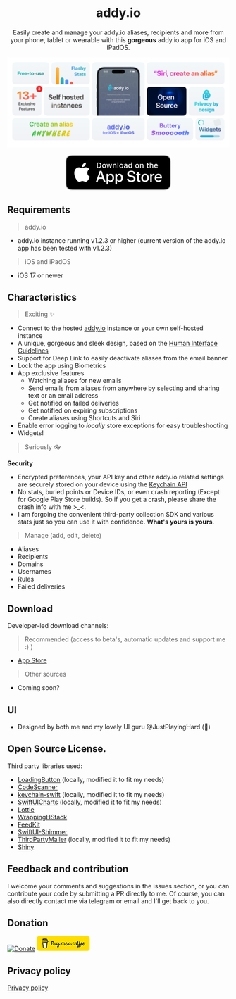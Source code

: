 
<h1 align="center">addy.io</h1>

<p align="center">
Easily create and manage your addy.io aliases, recipients and more from your phone, tablet or wearable with this <b>gorgeous</b> addy.io app for iOS and iPadOS.
<br><p align="center">
<img src="static/banner.png" alt="banner"/>
</p>

<p align="center">
<a href='https://apps.apple.com/app/addy-io/id6563138633'><img alt='Download on the APp Store' src='static/app-store.svg'  height="80"/></a>
</a>
</p>

## Requirements

> addy.io

- addy.io instance running v1.2.3 or higher (current version of the addy.io app has been tested with v1.2.3)

> iOS and iPadOS

- iOS 17 or newer

## Characteristics

> Exciting ✨

- Connect to the hosted [addy.io](https://addy.io/) instance or your own self-hosted instance
- A unique, gorgeous and sleek design, based on the [Human Interface Guidelines](https://developer.apple.com/design/human-interface-guidelines)
- Support for Deep Link to easily deactivate aliases from the email banner
- Lock the app using Biometrics
- App exclusive features
  - Watching aliases for new emails
  - Send emails from aliases from anywhere by selecting and sharing text or an email address
  - Get notified on failed deliveries
  - Get notified on expiring subscriptions
  - Create aliases using Shortcuts and Siri
- Enable error logging to *locally* store exceptions for easy troubleshooting
- Widgets!

> Seriously 👓

**Security**

- Encrypted preferences, your API key and other addy.io related settings are securely stored on your device using
  the [Keychain API](https://developer.apple.com/documentation/security/keychain_services/)
- No stats, buried points or Device IDs, or even crash reporting (Except for Google Play Store builds). So if you get a crash, please share the crash
  info with me >_<.
- I am forgoing the convenient third-party collection SDK and various stats just so you can use it with confidence.  **What's yours is yours**.

 > Manage (add, edit, delete)

- Aliases
- Recipients
- Domains
- Usernames
- Rules
- Failed deliveries

## Download

Developer-led download channels:

> Recommended (access to beta's, automatic updates and support me :) )

- [App Store](https://apps.apple.com/app/addy-io/id6563138633)

> Other sources

- Coming soon?

## UI

- Designed by both me and my lovely UI guru @JustPlayingHard (💙)

## Open Source License.

Third party libraries used:

- [LoadingButton](https://github.com/changemin/LoadingButton) (locally, modified it to fit my needs)
- [CodeScanner](https://github.com/twostraws/CodeScanner)
- [keychain-swift](https://github.com/evgenyneu/keychain-swift) (locally, modified it to fit my needs)
- [SwiftUICharts](https://github.com/AppPear/ChartView) (locally, modified it to fit my needs)
- [Lottie](https://github.com/airbnb/lottie-ios)
- [WrappingHStack](https://github.com/ksemianov/WrappingHStack)
- [FeedKit](https://github.com/nmdias/FeedKit.git)
- [SwiftUI-Shimmer](https://github.com/markiv/SwiftUI-Shimmer)
- [ThirdPartyMailer](https://github.com/vtourraine/ThirdPartyMailer) (locally, modified it to fit my needs)
- [Shiny](https://github.com/maustinstar/shiny)

## Feedback and contribution

I welcome your comments and suggestions in the issues section, or you can contribute your code by submitting a PR directly to me. Of course, you can
also directly contact me via telegram or email and I'll get back to you.

## Donation

[![Donate](https://img.shields.io/badge/Donate-PayPal-green.svg)](https://www.paypal.com/cgi-bin/webscr?cmd=_s-xclick&hosted_button_id=26D39SEWQLBHW)
[![BuyMeACoffee](static/bmc-button.png)](https://buymeacoffee.com/stjin)

## Privacy policy
[Privacy policy](https://github.com/anonaddy/addy-ios/blob/master/PrivacyPolicy.md)
